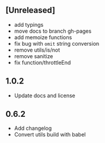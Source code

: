 ## [Unreleased]
+ add typings
+ move docs to branch gh-pages
+ add memoize functions
+ fix bug with `omit` string conversion
+ remove utils/is/not
+ remove sanitize
+ fix function/throttleEnd

## 1.0.2
+ Update docs and license

## 0.6.2
+ Add changelog
+ Convert utils build with babel

